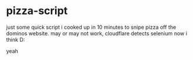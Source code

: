 # pizza-script

just some quick script i cooked up in 10 minutes to snipe pizza off the dominos website. may or may not work, cloudflare detects selenium now i think D:

yeah
